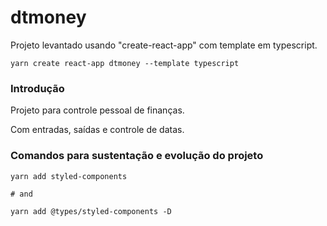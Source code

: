 # dtmoney

Projeto levantado usando "create-react-app" com template em typescript.

```tsx
yarn create react-app dtmoney --template typescript
```

### Introdução

Projeto para controle pessoal de finanças.

Com entradas, saídas e controle de datas.

### Comandos para sustentação e evolução do projeto

```tsx
yarn add styled-components

# and

yarn add @types/styled-components -D
```
